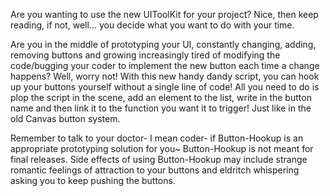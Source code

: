 Are you wanting to use the new UIToolKit for your project? Nice, then keep reading, if not, well... you decide what you want to do with your time.

Are you in the middle of prototyping your UI, constantly changing, adding, removing buttons and growing increasingly tired of modifying the code/bugging your coder to implement the new button each time a change happens? Well, worry not! 
With this new handy dandy script, you can hook up your buttons yourself without a single line of code! 
All you need to do is plop the script in the scene, add an element to the list, write in the button name and then link it to the function you want it to trigger! Just like in the old Canvas button system.

Remember to talk to your doctor- I mean coder- if Button-Hookup is an appropriate prototyping solution for you~
Button-Hookup is not meant for final releases.
Side effects of using Button-Hookup may include strange romantic feelings of attraction to your buttons and eldritch whispering asking you to keep pushing the buttons.
